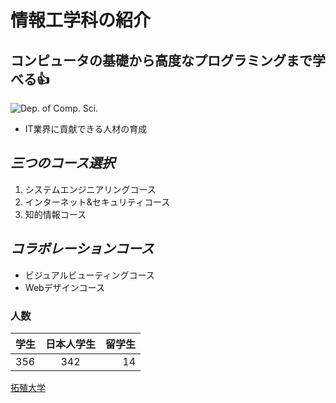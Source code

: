 # 情報工学科の紹介
<!-- Markdown記法を使って学科の紹介ページを作る -->

<!-- この部分より上に記述を追加して下のチェックボックスで確認する -->
## **コンピュータの基礎から高度なプログラミングまで学べる:+1:**
![Dep. of Comp. Sci.](https://feng.takushoku-u.ac.jp/albums/abm00004330.jpg "情報工学科")
- IT業界に貢献できる人材の育成

## *三つのコース選択*
1. システムエンジニアリングコース
1. インターネット&セキュリティコース
1. 知的情報コース

## *コラボレーションコース*
- ビジュアルビューティングコース
- Webデザインコース
### 人数 ###
|学生|日本人学生|留学生|
|:---|:---:|---:|
| 356 | 342| 14 |

[拓殖大学](http://www.takushoku-u.ac.jp "Takushoku University")
